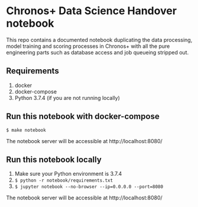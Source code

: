 # Chronos+ Data Science Handover notebook

This repo contains a documented notebook duplicating the data processing, model training and scoring processes in Chronos+ with all the pure engineering parts such as database access and job queueing stripped out.

## Requirements

1. docker
2. docker-compose 
3. Python 3.7.4 (if you are not running locally)

## Run this notebook with docker-compose

`$ make notebook`

The notebook server will be accessible at http://localhost:8080/

## Run this notebook locally

1. Make sure your Python environment is 3.7.4
2. `$ python -r notebook/requirements.txt`
3. `$ jupyter notebook --no-browser --ip=0.0.0.0 --port=8080`

The notebook server will be accessible at http://localhost:8080/
